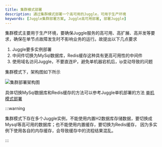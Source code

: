 ```yaml
---
title: 集群模式部署
description: 通过集群模式部署一个高可用的Juggle，可用于生产环境
keywords: [Juggle集群部署方案, Juggle高可用部署, 部署Juggle]
---
```


集群模式主要用于生产环境，要确保Juggle服务的高可用、高扩展、高并发等要求，确保在单节点故障发生时不影响业务的运行。故提出以下几点要求

1. Juggle要多实例部署
2. 中间件切换为MySql数据库，Redis缓存这种具有更高可用性的中间件
3. 使用域名访问Juggle，不要直连IP，避免单机器宕机后，ip变动导致的问题

集群模式下，架构图如下所示

![集群部署架构图](/juggle/images/guide/operation/cluster_deploy_framework.png)


具体切换MySql数据库和Redis缓存的方法可以参考Juggle单机部署的方法 [单机模式部署](https://juggle.plus/docs/guide/operation/deployment-standalone)




:::warning

集群模式下存在多个Juggle实例，不能使用内置H2数据库存储数据，要切换成Mysql等高可用的数据库；也不能使用内置缓存，要切换为Redis缓存，
因为多实例下使用各自的内存缓存，会导致缓存中的流程结果混乱。

:::